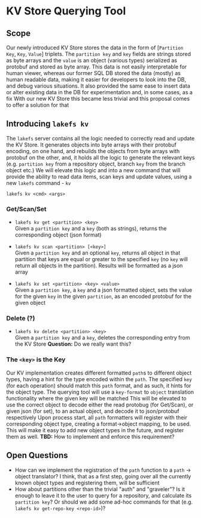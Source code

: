 # KV Store Querying Tool

## Scope

Our newly introduced KV Store stores the data in the form of [`Partition Key`, `Key`, `Value`] triplets. The `partition key` and `key` fields are strings stored as byte arrays and the `value` is an object (various types) serialized as protobuf and stored as byte array.
This data is not easily interpretable for human viewer, whereas our former SQL DB stored the data (mostly) as human readable data, making it easier for developers to look into the DB, and debug various situations. It also provided the same ease to insert data or alter existing data in the DB for experimentation and, in some cases, as a fix
With our new KV Store this became less trivial and this proposal comes to offer a solution for that

## Introducing `lakefs kv`

The `lakefs` server contains all the logic needed to correctly read and update the KV Store. It generates objects into byte arrays with their protobuf encoding, on one hand, and rebuilds the objects from byte arrays with protobuf on the other, and, it holds all the logic to generate the relevant keys (e.g. `partition key` from a repository object, branch `key` from the branch object etc.)
We will elevate this logic and into a new command that will provide the ability to read data items, scan keys and update values, using a new `lakefs` command - `kv`
```
lakefs kv <cmd> <args>
```

### Get/Scan/Set

* `lakefs kv get <partition> <key>` </br>
  Given a `partition key` and a `key` (both as strings), returns the corresponding object (json format)

* `lakefs kv scan <partition> [<key>]` </br>
  Given a `partition key` and an optional `key`, returns all object in that partition that keys are equal or greater to the specified `key` (no `key` will return all objects in the partition). Results will be formatted as a json array

* `lakefs kv set <partition> <key> <value>` </br>
  Given a `partition key`, a `key` and a json formatted object, sets the value for the given `key` in the given `partition`, as an encoded protobuf for the given object

### Delete (?)
* `lakefs kv delete <partition> <key>` </br>
  Given a `partition key` and a `key`, deletes the corresponding entry from the KV Store
  **Question:** Do we really want this?

### The `<key>` is the Key
Our KV implementation creates different formatted `path`s to different object types, having a hint for the type encoded within the `path`. The specified `key` (for each operation) should match this `path` format, and as such, it hints for the object type.
The querying tool will use a `key-format` to `object` translation functionality where the given key will be matched
This will be elevated to use the correct object to decode either the read protobug (for Get/Scan), or given json (for set), to an actual object, and decode it to json/protobuf respectively
Upon process start, all `path` formatters will register with their corresponding object type, creating a format->object mapping, to be used.
This will make it easy to add new object types in the future, and register them as well.
**TBD:** How to implement and enforce this requirement?

## Open Questions
* How can we implement the registration of the `path` function to a `path` -> object translator? I think, that as a first step, going over all the currently known object types and registering them, will be sufficient
* How about partitions other than the trivial "auth" and "graveler"? Is it enough to leave it to the user to query for a repository, and calculate its `partition key`? Or should we add some ad-hoc commands for that (e.g. `lakefs kv get-repo-key <repo-id>`)?



